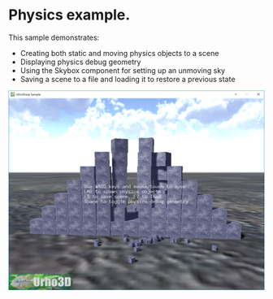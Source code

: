  Physics example.
=============

This sample demonstrates:
- Creating both static and moving physics objects to a scene
- Displaying physics debug geometry
- Using the Skybox component for setting up an unmoving sky
- Saving a scene to a file and loading it to restore a previous state

![Screenshot](Screenshot.png)